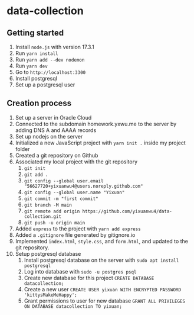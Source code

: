 # data-collection

## Getting started

1. Install `node.js` with version 17.3.1
1. Run `yarn install`
1. Run `yarn add --dev nodemon`
1. Run `yarn dev`
1. Go to `http://localhost:3300`
1. Install postgresql
1. Set up a postgresql user

## Creation process
1. Set up a server in Oracle Cloud
1. Connected to the subdomain homework.yxwu.me to the server by adding DNS A and AAAA records
1. Set up nodejs on the server
1. Initialized a new JavaScript project with `yarn init .` inside my project folder
1. Created a git repository on Github
1. Associated my local project with the git repository
   1. `git init`
   1. `git add .`
   1. `git config --global user.email "56627720+yixuanwu4@users.noreply.github.com"`
   1. `git config --global user.name "Yixuan"`
   1. `git commit -m "first commit"`
   1. `git branch -M main`
   1. `git remote add origin https://github.com/yixuanwu4/data-collection.git`
   1. `git push -u origin main`
1. Added `express` to the project with `yarn add express`
1. Added a `.gitignore` file generated by gitignore.io
1. Implemented `index.html`, `style.css`, and `form.html`, and updated to the git repository. 
1. Setup postgresql database
   1. Install postgresql database on the server with `sudo apt install postgresql`
   1. Log into database with `sudo -u postgres psql`
   1. Create new database for this project `CREATE DATABASE datacollection;`
   1. Create a new user `CREATE USER yixuan WITH ENCRYPTED PASSWORD 'kittysMakeMeHappy';`
   1. Grant permissions to user for new database `GRANT ALL PRIVILEGES ON DATABASE datacollection TO yixuan;`